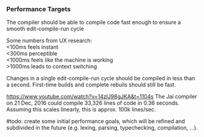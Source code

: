 ### Performance Targets

The compiler should be able to compile code fast enough to ensure a smooth edit-compile-run cycle

Some numbers from UX research:\
<100ms feels instant\
<300ms perceptible\
<1000ms feels like the machine is working\
\>1000ms leads to context switching

Changes in a single edit-compile-run cycle should be compiled in less than a second.
First-time builds and complete rebuils should still be fast.

https://www.youtube.com/watch?v=14zlJ98gJKA&t=1104s
The Jai compiler on 21 Dec, 2016 could compile 33,326 lines of code in 0.36 seconds.
Assuming this scales linearly, this is approx. 100k lines/sec.

\#todo: create some initial performance goals, which will be refined and subdivided in the future
(e.g. lexing, parsing, typechecking, compilation, ...).
